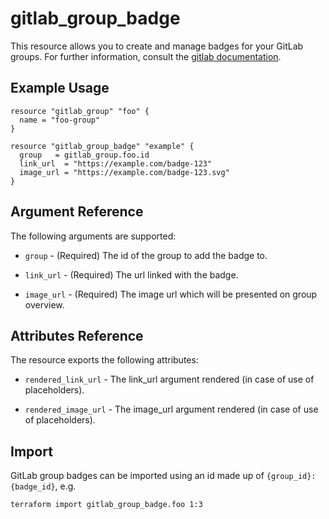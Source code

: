 # gitlab\_group\_badge

This resource allows you to create and manage badges for your GitLab groups.
For further information, consult the [gitlab
documentation](https://docs.gitlab.com/ee/user/project/badges.html#group-badges).

## Example Usage

```hcl
resource "gitlab_group" "foo" {
  name = "foo-group"
}

resource "gitlab_group_badge" "example" {
  group   = gitlab_group.foo.id
  link_url  = "https://example.com/badge-123"
  image_url = "https://example.com/badge-123.svg"
}
```

## Argument Reference

The following arguments are supported:

* `group` - (Required) The id of the group to add the badge to.

* `link_url` - (Required) The url linked with the badge.

* `image_url` - (Required) The image url which will be presented on group overview.

## Attributes Reference

The resource exports the following attributes:

* `rendered_link_url` - The link_url argument rendered (in case of use of placeholders).

* `rendered_image_url` - The image_url argument rendered (in case of use of placeholders).

## Import

GitLab group badges can be imported using an id made up of `{group_id}:{badge_id}`,
 e.g.

```bash
terraform import gitlab_group_badge.foo 1:3
```
